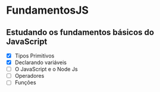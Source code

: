 # FundamentosJS
## Estudando os fundamentos básicos do JavaScript
- [x] Tipos Primitivos
- [x] Declarando variáveis
- [ ] O JavaScript e o Node Js
- [ ] Operadores
- [ ] Funções
